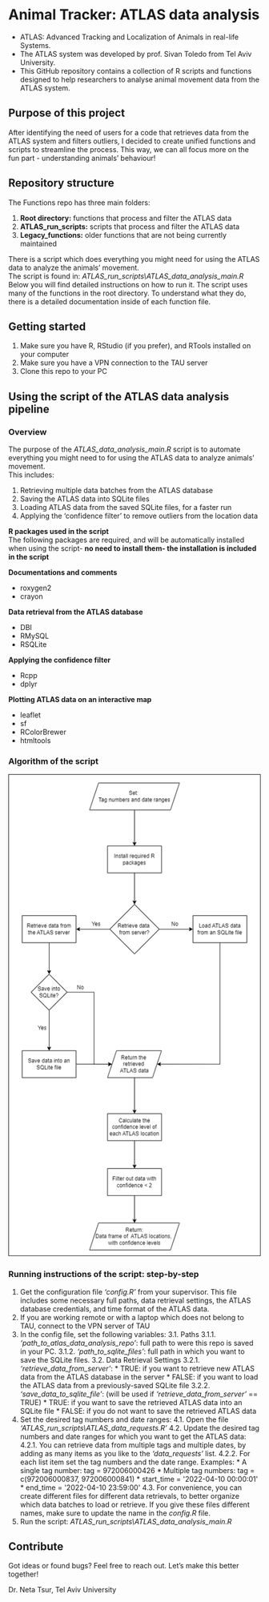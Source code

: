 # Animal Tracker: ATLAS data analysis
*	ATLAS: Advanced Tracking and Localization of Animals in real-life Systems.
*	The ATLAS system was developed by prof. Sivan Toledo from Tel Aviv University.
*	This GitHub repository contains a collection of R scripts and functions designed to help researchers to analyse animal movement data from the ATLAS system.

## Purpose of this project
After identifying the need of users for a code that retrieves data from the ATLAS system and filters outliers, I decided to create unified functions and scripts to streamline the process. This way, we can all focus more on the fun part - understanding animals’ behaviour!

## Repository structure
The Functions repo has three main folders:
1. **Root directory:** functions that process and filter the ATLAS data 
2. **ATLAS_run_scripts:** scripts that process and filter the ATLAS data
3. **Legacy_functions:** older functions that are not being currently maintained

There is a script which does everything you might need for using the ATLAS data to analyze the animals’ movement.  
The script is found in: _ATLAS_run_scripts\\ATLAS_data_analysis_main.R_
Below you will find detailed instructions on how to run it.
The script uses many of the functions in the root directory. To understand what they do, there is a detailed documentation inside of each function file.

## Getting started
1.	Make sure you have R, RStudio (if you prefer), and RTools installed on your computer
2.	Make sure you have a VPN connection to the TAU server
3.	Clone this repo to your PC

## Using the script of the ATLAS data analysis pipeline

### Overview

The purpose of the _ATLAS_data_analysis_main.R_ script is to automate everything you might need to for using the ATLAS data to analyze animals’ movement.  
This includes:
1.	Retrieving multiple data batches from the ATLAS database
2.	Saving the ATLAS data into SQLite files
3.	Loading ATLAS data from the saved SQLite files, for a faster run
4.	Applying the ‘confidence filter’ to remove outliers from the location data

**R packages used in the script**  
The following packages are required, and will be automatically installed when using the script- **no need to install them- the installation is included in the script**

**Documentations and comments**
* roxygen2
*	crayon

**Data retrieval from the ATLAS database**
*	DBI
*	RMySQL
*	RSQLite

**Applying the confidence filter**
*	Rcpp
*	dplyr

**Plotting ATLAS data on an interactive map**
*	leaflet
*	sf
*	RColorBrewer
*	htmltools

### Algorithm of the script

![Algorithm Chart of the script ATLAS_data_analysis_main.R](ATLAS_run_scripts/ATLAS_data_analysis_main_algorithm_scheme.png)

### Running instructions of the script: step-by-step

1. Get the configuration file _‘config.R’_  from your supervisor. This file includes some necessary full paths, data retrieval settings, the ATLAS database credentials, and time format of the ATLAS data.  
2. If you are working remote or with a laptop which does not belong to TAU, connect to the VPN server of TAU
3. In the config file, set the following variables:
   3.1. Paths
        3.1.1. _‘path_to_atlas_data_analysis_repo’_: full path to were this repo is saved in  your PC.
        3.1.2. _‘path_to_sqlite_files’_: full path in which you want to save the SQLite files.
   3.2. Data Retrieval Settings
        3.2.1. _‘retrieve_data_from_server’_:
               * TRUE: if you want to retrieve new ATLAS data from the ATLAS database in the server
               * FALSE: if you want to load the ATLAS data from a previously-saved SQLite file
        3.2.2. _‘save_data_to_sqlite_file’_: 
               (will be used if _‘retrieve_data_from_server’_ == TRUE)
               * TRUE: if you want to save the retrieved ATLAS data into an SQLite file
               * FALSE: if you do not want to save the retrieved ATLAS data
4. Set the desired tag numbers and date ranges:
   4.1. Open the file _‘ATLAS_run_scripts\\ATLAS_data_requests.R’_
   4.2. Update the desired tag numbers and date ranges for which you want to get the ATLAS data:
        4.2.1. You can retrieve data from multiple tags and multiple dates, by adding as many items as you like to the _‘data_requests’_ list.
        4.2.2. For each list item set the tag numbers and the date range. 
        Examples:
        * A single tag number: tag = 972006000426
        * Multiple tag numbers: tag = c(972006000837, 972006000841)
        * start_time = '2022-04-10 00:00:01'
        * end_time = '2022-04-10 23:59:00'
   4.3. For convenience, you can create different files for different data retrievals, to better organize which data batches to load or retrieve. If you give these files different names, make sure to update the name in the _config.R_ file.
5. Run the script: _ATLAS_run_scripts\\ATLAS_data_analysis_main.R_

## Contribute
Got ideas or found bugs? Feel free to reach out. Let’s make this better together!

Dr. Neta Tsur, Tel Aviv University
